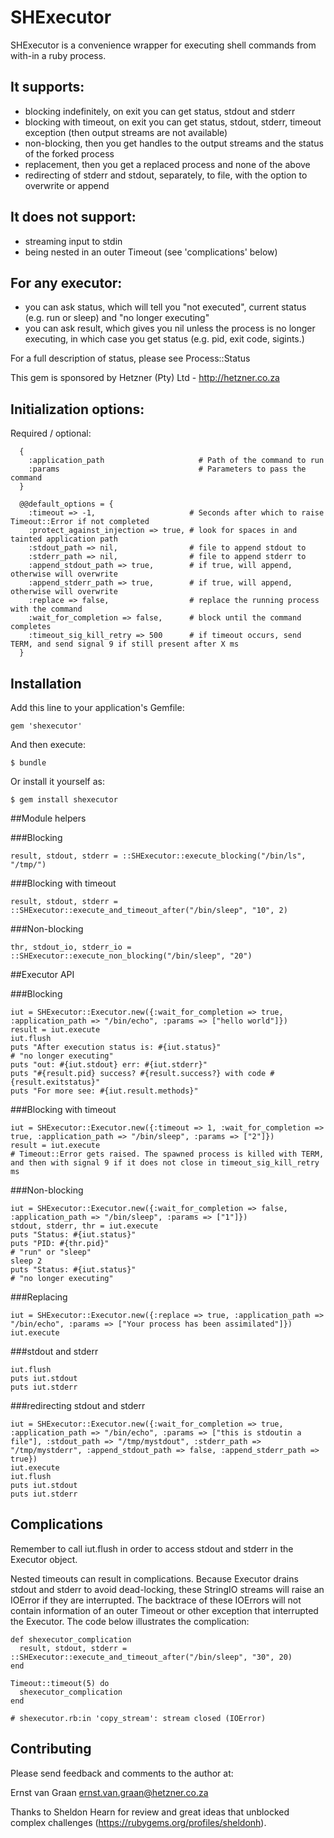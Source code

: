 # SHExecutor

SHExecutor is a convenience wrapper for executing shell commands from with-in a ruby process.

## It supports:
- blocking indefinitely, on exit you can get status, stdout and stderr
- blocking with timeout, on exit you can get status, stdout, stderr, timeout exception (then output streams are not available)
- non-blocking, then you get handles to the output streams and the status of the forked process
- replacement, then you get a replaced process and none of the above
- redirecting of stderr and stdout, separately, to file, with the option to overwrite or append

## It does not support:
- streaming input to stdin
- being nested in an outer Timeout (see 'complications' below)

## For any executor:
- you can ask status, which will tell you "not executed", current status (e.g. run or sleep) and "no longer executing"
- you can ask result, which gives you nil unless the process is no longer executing, in which case you get status (e.g. pid, exit code, sigints.)

For a full description of status, please see Process::Status

This gem is sponsored by Hetzner (Pty) Ltd - http://hetzner.co.za

## Initialization options:

Required / optional:

```
  {
    :application_path                     # Path of the command to run
    :params                               # Parameters to pass the command
  }
```

```
  @@default_options = {
    :timeout => -1,                     # Seconds after which to raise Timeout::Error if not completed
    :protect_against_injection => true, # look for spaces in and tainted application path
    :stdout_path => nil,                # file to append stdout to
    :stderr_path => nil,                # file to append stderr to
    :append_stdout_path => true,        # if true, will append, otherwise will overwrite
    :append_stderr_path => true,        # if true, will append, otherwise will overwrite
    :replace => false,                  # replace the running process with the command
    :wait_for_completion => false,      # block until the command completes
    :timeout_sig_kill_retry => 500      # if timeout occurs, send TERM, and send signal 9 if still present after X ms
  }
```

## Installation

Add this line to your application's Gemfile:

    gem 'shexecutor'

And then execute:

    $ bundle

Or install it yourself as:

    $ gem install shexecutor

##Module helpers

###Blocking

```
result, stdout, stderr = ::SHExecutor::execute_blocking("/bin/ls", "/tmp/")
```

###Blocking with timeout

```
result, stdout, stderr = ::SHExecutor::execute_and_timeout_after("/bin/sleep", "10", 2)
```

###Non-blocking

```
thr, stdout_io, stderr_io = ::SHExecutor::execute_non_blocking("/bin/sleep", "20")
```

##Executor API

###Blocking

```
iut = SHExecutor::Executor.new({:wait_for_completion => true, :application_path => "/bin/echo", :params => ["hello world"]})
result = iut.execute
iut.flush
puts "After execution status is: #{iut.status}"
# "no longer executing"
puts "out: #{iut.stdout} err: #{iut.stderr}"
puts "#{result.pid} success? #{result.success?} with code #{result.exitstatus}"
puts "For more see: #{iut.result.methods}"
```

###Blocking with timeout

```
iut = SHExecutor::Executor.new({:timeout => 1, :wait_for_completion => true, :application_path => "/bin/sleep", :params => ["2"]})
result = iut.execute
# Timeout::Error gets raised. The spawned process is killed with TERM, and then with signal 9 if it does not close in timeout_sig_kill_retry ms
```

###Non-blocking

```
iut = SHExecutor::Executor.new({:wait_for_completion => false, :application_path => "/bin/sleep", :params => ["1"]})
stdout, stderr, thr = iut.execute
puts "Status: #{iut.status}"
puts "PID: #{thr.pid}"
# "run" or "sleep"
sleep 2
puts "Status: #{iut.status}"
# "no longer executing"
```

###Replacing

```
iut = SHExecutor::Executor.new({:replace => true, :application_path => "/bin/echo", :params => ["Your process has been assimilated"]})
iut.execute
```

###stdout and stderr

```
iut.flush
puts iut.stdout
puts iut.stderr
```

###redirecting stdout and stderr
```
iut = SHExecutor::Executor.new({:wait_for_completion => true, :application_path => "/bin/echo", :params => ["this is stdoutin a file"], :stdout_path => "/tmp/mystdout", :stderr_path => "/tmp/mystderr", :append_stdout_path => false, :append_stderr_path => true})
iut.execute
iut.flush
puts iut.stdout
puts iut.stderr
```

## Complications
  Remember to call iut.flush in order to access stdout and stderr in the Executor object.

  Nested timeouts can result in complications. Because Executor drains stdout and stderr to avoid dead-locking, these StringIO streams will raise an IOError if they are interrupted. The backtrace of these IOErrors will not contain information of an outer Timeout or other exception that interrupted the Executor. The code below illustrates the complication:

```
def shexecutor_complication
  result, stdout, stderr = ::SHExecutor::execute_and_timeout_after("/bin/sleep", "30", 20)
end

Timeout::timeout(5) do
  shexecutor_complication
end

# shexecutor.rb:in 'copy_stream': stream closed (IOError)
```

## Contributing

  Please send feedback and comments to the author at:

  Ernst van Graan <ernst.van.graan@hetzner.co.za>

  Thanks to Sheldon Hearn for review and great ideas that unblocked complex challenges (https://rubygems.org/profiles/sheldonh).
